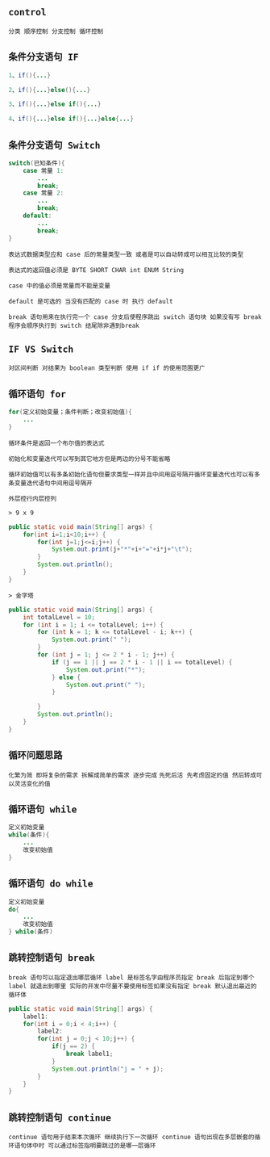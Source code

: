 `control`
--

`分类 顺序控制 分支控制 循环控制`

`条件分支语句 IF`
--

```java
1、if(){...}

2、if(){...}else(){...}

3、if(){...}else if(){...}

4、if(){...}else if(){...}else{...}
```

`条件分支语句 Switch`
--

```java
switch(已知条件){
    case 常量 1:
        ...
        break;
    case 常量 2:
        ...
        break;
    default:
        ...
        break;
}
```

`表达式数据类型应和 case 后的常量类型一致 或者是可以自动转成可以相互比较的类型`

`表达式的返回值必须是 BYTE SHORT CHAR int ENUM String`

`case 中的值必须是常量而不能是变量`

`default 是可选的 当没有匹配的 case 时 执行 default`

`break 语句用来在执行完一个 case 分支后使程序跳出 switch 语句块 如果没有写 break 程序会顺序执行到 switch 结尾除非遇到break`

`IF VS Switch`
--

`对区间判断 对结果为 boolean 类型判断 使用 if if 的使用范围更广`

`循环语句 for`
--

```java
for(定义初始变量；条件判断；改变初始值){
    ...
}
```

`循环条件是返回一个布尔值的表达式`

`初始化和变量迭代可以写到其它地方但是两边的分号不能省略`

`循环初始值可以有多条初始化语句但要求类型一样并且中间用逗号隔开循环变量迭代也可以有多条变量迭代语句中间用逗号隔开`

`外层控行内层控列`

`> 9 x 9`

```java
public static void main(String[] args) {
    for(int i=1;i<10;i++) {
        for(int j=1;j<=i;j++) {
            System.out.print(j+"*"+i+"="+i*j+"\t");
        }
        System.out.println();
    }
}
```

`> 金字塔`

```java
public static void main(String[] args) {
    int totalLevel = 10;
    for (int i = 1; i <= totalLevel; i++) {
        for (int k = 1; k <= totalLevel - i; k++) {
            System.out.print(" ");
        }
        for (int j = 1; j <= 2 * i - 1; j++) {
            if (j == 1 || j == 2 * i - 1 || i == totalLevel) {
                System.out.print("*");
            } else {
                System.out.print(" ");
            }

        }
        System.out.println();
    }
}
```

`循环问题思路`
--

`化繁为简 即将复杂的需求 拆解成简单的需求 逐步完成` `先死后活 先考虑固定的值 然后转成可以灵活变化的值`

`循环语句 while`
--

```java
定义初始变量
while(条件){
    ...
    改变初始值
}
```

`循环语句 do while`
--

```java
定义初始变量
do{
    ...
    改变初始值
} while(条件)
```

`跳转控制语句 break`
--

`break 语句可以指定退出哪层循环 label 是标签名字由程序员指定 break 后指定到哪个 label 就退出到哪里 实际的开发中尽量不要使用标签如果没有指定 break 默认退出最近的循环体`

```java
public static void main(String[] args) {
    label1:
    for(int i = 0;i < 4;i++) {
        label2:
        for(int j = 0;j < 10;j++) {
            if(j == 2) {
                break label1;
            }
            System.out.println("j = " + j);
        }
    }
}
```

`跳转控制语句 continue`
--

`continue 语句用于结束本次循环 继续执行下一次循环 continue 语句出现在多层嵌套的循环语句体中时 可以通过标签指明要跳过的是哪一层循环`
